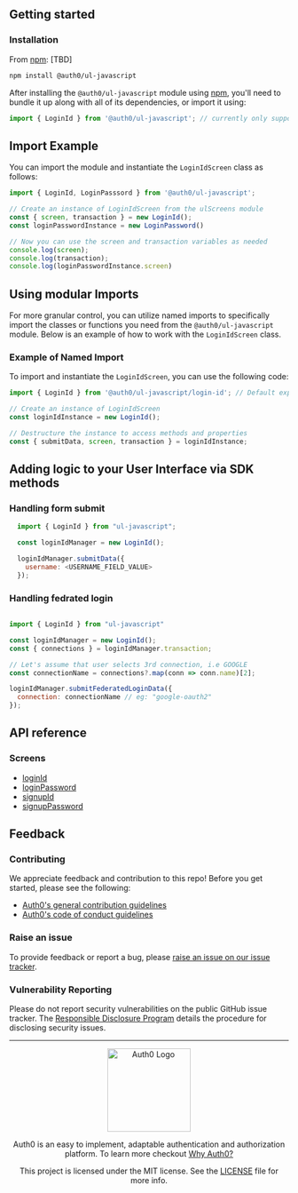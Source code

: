 

## Getting started

### Installation



From [npm](https://npmjs.org): [TBD]

```sh
npm install @auth0/ul-javascript
```

After installing the `@auth0/ul-javascript` module using [npm](https://npmjs.org), you'll need to bundle it up along with all of its dependencies, or import it using:

```js
import { LoginId } from '@auth0/ul-javascript'; // currently only supports local installs
```



## Import Example

You can import the module and instantiate the `LoginIdScreen` class as follows:

```javascript
import { LoginId, LoginPasssord } from '@auth0/ul-javascript';

// Create an instance of LoginIdScreen from the ulScreens module
const { screen, transaction } = new LoginId();
const loginPasswordInstance = new LoginPassword()

// Now you can use the screen and transaction variables as needed
console.log(screen);      
console.log(transaction); 
console.log(loginPasswordInstance.screen)
```




## Using modular Imports

For more granular control, you can utilize named imports to specifically import the classes or functions you need from the `@auth0/ul-javascript` module. Below is an example of how to work with the `LoginIdScreen` class.

### Example of Named Import

To import and instantiate the `LoginIdScreen`, you can use the following code:

```javascript
import { LoginId } from '@auth0/ul-javascript/login-id'; // Default export Work in Progress

// Create an instance of LoginIdScreen
const loginIdInstance = new LoginId();

// Destructure the instance to access methods and properties
const { submitData, screen, transaction } = loginIdInstance;
```

## Adding logic to your User Interface via SDK methods

### Handling form submit

```js 
  import { LoginId } from "ul-javascript";

  const loginIdManager = new LoginId();

  loginIdManager.submitData({
    username: <USERNAME_FIELD_VALUE>
  });
```


### Handling fedrated login
```js

import { LoginId } from "ul-javascript"

const loginIdManager = new LoginId();
const { connections } = loginIdManager.transaction;

// Let's assume that user selects 3rd connection, i.e GOOGLE
const connectionName = connections?.map(conn => conn.name)[2];

loginIdManager.submitFederatedLoginData({
  connection: connectionName // eg: "google-oauth2"
});
```





## API reference

### Screens

- [loginId](#)
- [loginPassword](#)
- [signupId](#)
- [signupPassword](#)




## Feedback

### Contributing

We appreciate feedback and contribution to this repo! Before you get started, please see the following:

- [Auth0's general contribution guidelines](https://github.com/auth0/open-source-template/blob/master/GENERAL-CONTRIBUTING.md)
- [Auth0's code of conduct guidelines](https://github.com/auth0/open-source-template/blob/master/CODE-OF-CONDUCT.md)

### Raise an issue

To provide feedback or report a bug, please [raise an issue on our issue tracker](#TBD).

### Vulnerability Reporting

Please do not report security vulnerabilities on the public GitHub issue tracker. The [Responsible Disclosure Program](https://auth0.com/responsible-disclosure-policy) details the procedure for disclosing security issues.

---

<p align="center">
  <picture>
    <source media="(prefers-color-scheme: light)" srcset="https://cdn.auth0.com/website/sdks/logos/auth0_light_mode.png"   width="150">
    <source media="(prefers-color-scheme: dark)" srcset="https://cdn.auth0.com/website/sdks/logos/auth0_dark_mode.png" width="150">
    <img alt="Auth0 Logo" src="https://cdn.auth0.com/website/sdks/logos/auth0_light_mode.png" width="150">
  </picture>
</p>
<p align="center">Auth0 is an easy to implement, adaptable authentication and authorization platform. To learn more checkout <a href="https://auth0.com/why-auth0">Why Auth0?</a></p>
<p align="center">
This project is licensed under the MIT license. See the <a href="https://github.com/auth0/auth0.js/blob/master/LICENSE"> LICENSE</a> file for more info.</p>